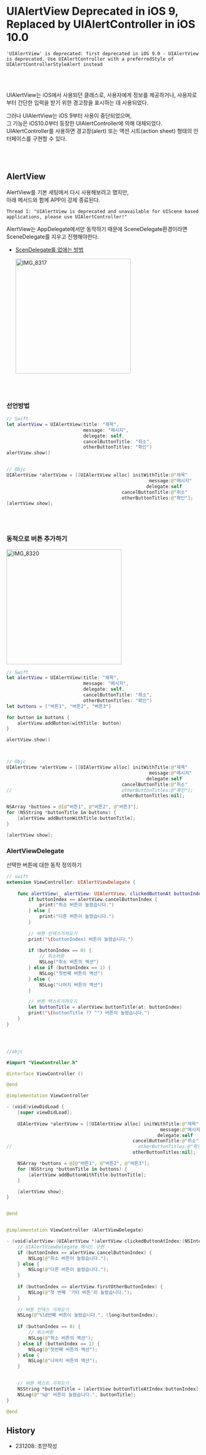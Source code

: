 # UIAlertView Deprecated in iOS 9, Replaced by UIAlertController in iOS 10.0

```
'UIAlertView' is deprecated: first deprecated in iOS 9.0 - UIAlertView is deprecated. Use UIAlertController with a preferredStyle of UIAlertControllerStyleAlert instead
```

<br><br>

UIAlertView는 iOS에서 사용되던 클래스로, 사용자에게 정보를 제공하거나, 사용자로부터 간단한 입력을 받기 위한 경고창을 표시하는 데 사용되었다.
  
그러나 UIAlertView는 iOS 9부터 사용이 중단되었으며,  
그 기능은 iOS10.0부터 등장한 UIAlertController에 의해 대체되었다.  
UIAlertController를 사용하면 경고창(alert) 또는 액션 시트(action sheet) 형태의 인터페이스를 구현할 수 있다.  

<br><br>

## AlertView

AlertView를 기본 세팅에서 다시 사용해보려고 했지만,  
아래 메서드와 함께 APP이 강제 종료된다.  
```
Thread 1: "UIAlertView is deprecated and unavailable for UIScene based applications, please use UIAlertController!"
```

AlertView는 AppDelegate에서만 동작하기 때문에 SceneDelegate환경이라면 SceneDelegate를 지우고 진행해야한다.  

- [ScenDelegate를 없애는 방법](https://h1guitar.tistory.com/144)

  <img width="300" alt="IMG_8317" src="https://github.com/isGeekCode/TIL/assets/76529148/e5c68420-6c31-4c96-afc7-0511c46d4392">  

<br><br>

### 선언방법

```swift
// Swift
let alertView = UIAlertView(title: "제목",
                            message: "메시지",
                            delegate: self,
                            cancelButtonTitle: "취소",
                            otherButtonTitles: "확인")
alertView.show()


// Objc
UIAlertView *alertView = [[UIAlertView alloc] initWithTitle:@"제목"
                                                    message:@"메시지"
                                                   delegate:self
                                          cancelButtonTitle:@"취소"
                                          otherButtonTitles:@"확인"];
[alertView show];
```

<br><br>

### 동적으로 버튼 추가하기

  <img width="300" alt="IMG_8320" src="https://github.com/isGeekCode/TIL/assets/76529148/eabf3bab-663e-4467-bd02-f7f475205083">  

```swift
// Swift
let alertView = UIAlertView(title: "제목",
                            message: "메시지",
                            delegate: self,
                            cancelButtonTitle: "취소",
                            otherButtonTitles: "확인")
let buttons = ["버튼1", "버튼2", "버튼3"]

for button in buttons {
    alertView.addButton(withTitle: button)
}

alertView.show()



// Objc
UIAlertView *alertView = [[UIAlertView alloc] initWithTitle:@"제목"
                                                    message:@"메시지"
                                                   delegate:self
                                          cancelButtonTitle:@"취소"
//                                        otherButtonTitles:@"확인"];
                                          otherButtonTitles:nil];

NSArray *buttons = @[@"버튼1", @"버튼2", @"버튼3"];
for (NSString *buttonTitle in buttons) {
    [alertView addButtonWithTitle:buttonTitle];
}

[alertView show];
```

### AlertViewDelegate

선택한 버튼에 대한 동작 정의하기
```swift
// swift
extension ViewController: UIAlertViewDelegate {
    
    func alertView(_ alertView: UIAlertView, clickedButtonAt buttonIndex: Int) {
        if buttonIndex == alertView.cancelButtonIndex {
            print("취소 버튼이 눌렸습니다.")
        } else {
            print("다른 버튼이 눌렸습니다.")
        }
        
        // 버튼 인덱스가져오기
        print("\(buttonIndex) 버튼이 눌렸습니다.")
        
        if (buttonIndex == 0) {
            // 취소버튼
            NSLog("취소 버튼의 액션")
        } else if (buttonIndex == 1) {
            NSLog("첫번째 버튼의 액션")
        } else {
            NSLog("나머지 버튼의 액션")
        }

        // 버튼 텍스트가져오기
        let buttonTitle = alertView.buttonTitle(at: buttonIndex)
        print("\(buttonTitle ?? "") 버튼이 눌렸습니다.")
    }
}




//objc

#import "ViewController.h"

@interface ViewController ()

@end

@implementation ViewController

- (void)viewDidLoad {
    [super viewDidLoad];
    
    UIAlertView *alertView = [[UIAlertView alloc] initWithTitle:@"제목"
                                                        message:@"메시지"
                                                       delegate:self
                                              cancelButtonTitle:@"취소"
//                                              otherButtonTitles:@"확인"];
                                              otherButtonTitles:nil];

    NSArray *buttons = @[@"버튼1", @"버튼2", @"버튼3"];
    for (NSString *buttonTitle in buttons) {
        [alertView addButtonWithTitle:buttonTitle];
    }

    [alertView show];
}


@end


@implementation ViewController (AlertViewDelegate)

- (void)alertView:(UIAlertView *)alertView clickedButtonAtIndex:(NSInteger)buttonIndex {
    // UIAlertViewDelegate 메서드 구현
    if (buttonIndex == alertView.cancelButtonIndex) {
        NSLog(@"취소 버튼이 눌렸습니다.");
    } else {
        NSLog(@"다른 버튼이 눌렸습니다.");
    }
    
    if (buttonIndex == alertView.firstOtherButtonIndex) {
        NSLog(@"첫 번째 '기타 버튼'이 눌렸습니다.");
    }
    
    // 버튼 인덱스 가져오기
    NSLog(@"%ld번째 버튼이 눌렸습니다.", (long)buttonIndex);
    
    if (buttonIndex == 0) {
        // 취소버튼
        NSLog(@"취소 버튼의 액션");
    } else if (buttonIndex == 1) {
        NSLog(@"첫번째 버튼의 액션");
    } else {
        NSLog(@"나머지 버튼의 액션");
    }

    
    // 버튼 텍스트 가져오기
    NSString *buttonTitle = [alertView buttonTitleAtIndex:buttonIndex];
    NSLog(@"'%@' 버튼이 눌렸습니다.", buttonTitle);
}

@end
```





## History
- 231208: 초안작성

